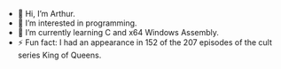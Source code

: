 - 👋 Hi, I’m Arthur.
- 👀 I’m interested in programming.
- 🌱 I’m currently learning C and x64 Windows Assembly.
- ⚡ Fun fact: I had an appearance in 152 of the 207 episodes of the cult series King of Queens.
<!--- - 💞️ I’m looking to collaborate on cool projects.
- 📫 How to reach me ...
- 😄 Pronouns: ...
--->

<!---
adotspooner/adotspooner is a ✨ special ✨ repository because its `README.md` (this file) appears on your GitHub profile.
You can click the Preview link to take a look at your changes.
--->
